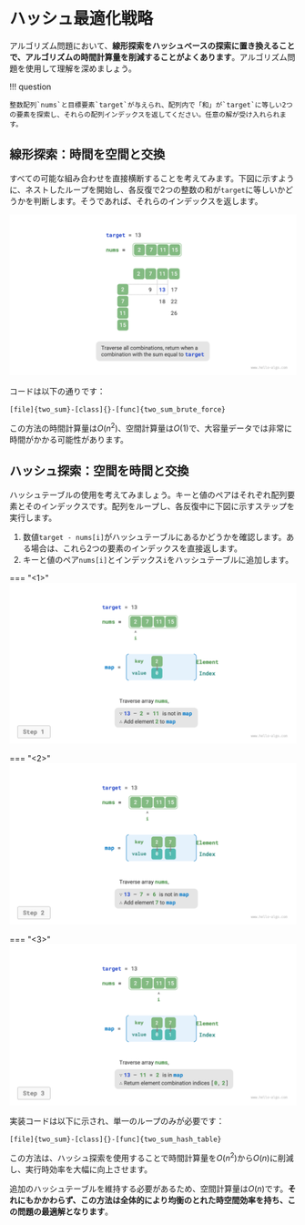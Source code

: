 # ハッシュ最適化戦略

アルゴリズム問題において、**線形探索をハッシュベースの探索に置き換えることで、アルゴリズムの時間計算量を削減することがよくあります**。アルゴリズム問題を使用して理解を深めましょう。

!!! question

    整数配列`nums`と目標要素`target`が与えられ、配列内で「和」が`target`に等しい2つの要素を探索し、それらの配列インデックスを返してください。任意の解が受け入れられます。

## 線形探索：時間を空間と交換

すべての可能な組み合わせを直接横断することを考えてみます。下図に示すように、ネストしたループを開始し、各反復で2つの整数の和が`target`に等しいかどうかを判断します。そうであれば、それらのインデックスを返します。

![Linear search solution for two-sum problem](replace_linear_by_hashing.assets/two_sum_brute_force.png)

コードは以下の通りです：

```src
[file]{two_sum}-[class]{}-[func]{two_sum_brute_force}
```

この方法の時間計算量は$O(n^2)$、空間計算量は$O(1)$で、大容量データでは非常に時間がかかる可能性があります。

## ハッシュ探索：空間を時間と交換

ハッシュテーブルの使用を考えてみましょう。キーと値のペアはそれぞれ配列要素とそのインデックスです。配列をループし、各反復中に下図に示すステップを実行します。

1. 数値`target - nums[i]`がハッシュテーブルにあるかどうかを確認します。ある場合は、これら2つの要素のインデックスを直接返します。
2. キーと値のペア`nums[i]`とインデックス`i`をハッシュテーブルに追加します。

=== "<1>"
    ![Help hash table solve two-sum](replace_linear_by_hashing.assets/two_sum_hashtable_step1.png)

=== "<2>"
    ![two_sum_hashtable_step2](replace_linear_by_hashing.assets/two_sum_hashtable_step2.png)

=== "<3>"
    ![two_sum_hashtable_step3](replace_linear_by_hashing.assets/two_sum_hashtable_step3.png)

実装コードは以下に示され、単一のループのみが必要です：

```src
[file]{two_sum}-[class]{}-[func]{two_sum_hash_table}
```

この方法は、ハッシュ探索を使用することで時間計算量を$O(n^2)$から$O(n)$に削減し、実行時効率を大幅に向上させます。

追加のハッシュテーブルを維持する必要があるため、空間計算量は$O(n)$です。**それにもかかわらず、この方法は全体的により均衡のとれた時空間効率を持ち、この問題の最適解となります**。
